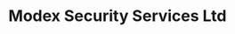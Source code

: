 ---
title: "Modex Security Services Ltd"
url: /chester-le-street/modex-security-services-ltd/
shop: Sicherheit
---